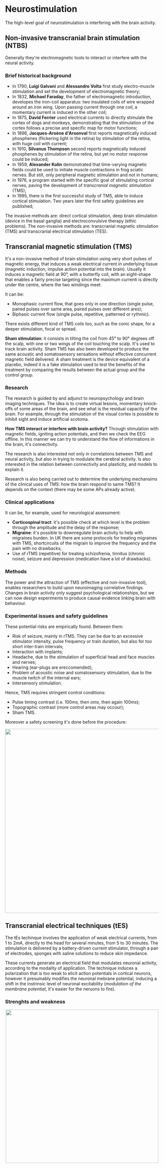 ﻿# Neurostimulation
The high-level goal of neurostimulation is interfering with the brain activity.

## Non-invasive transcranial brain stimulation (NTBS)
Generally they're electromagnetic tools to interact or interfere with the neural activity.

### Brief historical background
* In 1790, **Luigi Galvani** and **Alessandro Volta** first study electro-muscle stimulation and set the development of electromagnetic theory;
* In 1832, **Michael Faraday**, the father of electromagnetic introduction, developes the iron-coil apparatus: two insulated coils of wire wrapped around an iron wing. Upon passing current through one coil, a momentary current is induced in the other coil;
* In 1875, **David Ferrier** used electrical currents to directly stimulate the cortex of dogs and monkeys, demonstrating that the stimulation of the cortex follows a precise and specific map for motor functions;
* In 1896, **Jacques-Arsène d'Arsonval** first reports magnetically induced phosphenes (flickering light in the retina) by stimulation of the retina, with huge coil with current;
* In 1910, **Silvanus Thompson** second reports magnetically induced phosphenes by stimulation of the retina, but yet no motor response could be induced;
* In 1959, **Alexander Kolin** demonstrated that time-varying magnetic fields could be used to initiate muscle contractions in frog sciatic nerves. But still, only peripheral magnetic stimulation and not in humans;
* In 1976, a program started with the specific goal of stimulating cortical nerves, paving the development of *transcranial magnetic stimulation* (TMS);
* In 1985, there is the first successful study of TMS, able to induce cortical stimulation. Two years later the first safety guidelines are published;

The invasive methods are: direct cortical stimulation, deep brain stimulation (device in the basal ganglia) and electroconvulsive therapy (ethic problems).
The non-invasive methods are: transcranial magnetic stimulation (TMS) and transcranial electrical stimulation (TES).

## Transcranial magnetic stimulation (TMS)
It's a non-invasive method of brain stimulation using very short pulses of magnetic energy, that induces a weak electrical current in underlying tissue (magnetic induction, impulse action potential into the brain).
Usually it induces a magnetic field at $90°$, with a butterfly coil, with an eight-shape that enables a fairly precise targeting since the maximum currenti is directly under the centre, where the two windings meet.

It can be:
* Monophasic current flow, that goes only in one direction (single pulse, paired pulses over same area, paired pulses over different ares);
* Biphasic current flow (single pulse, repetitive, patterned or rythmic).

There exists different kind of TMS coils too, such as the conic shape, for a deeper stimulation, focal or spread.

**Sham stimulation**: it consists in tilting the coil from $45°$ to $90°$ degrees off the scalp, with one or two wings of the coil touching the scalp. It's used to track brain activity. Sham TMS has also been developed to produce the same acoustic and somatosensory sensations without effective concurrent magnetic field delivered. A sham treatment is the device equivalent of a placebo, indeed it is a fake stimulation used to test the benefits of the treatment by comparing the results between the actual group and the control group.

### Research
The research is guided by and adjunct to neuropsychology and brain imaging techniques.
The idea is to create virtual lesions, momentary knock-offs of some areas of the brain, and see what is the residual capacity of the brain.
For example, through the stimulation of the visual cortex is possible to inhibit sight and induce artificial scotoma.

**How TMS interact or interfere with brain activity?** Through stimulation with magnetic fields, igniting action potentials, and then we check the EEG offline. In this manner we can try to understand the flow of informations in the brain, it's connectivity.

The research is also interested not only in correlations between TMS and neural activity, but also in trying to modulate the cerebral activity. Is also interested in the relation between connectivity and plasticity, and models to explain it.

Research is also being carried out to determine the underlying mechansims of the clinical uses of TMS: how the brain respond to same TMS? It depends on the context (there may be some APs already active).

### Clinical applications
It can be, for example, used for neurological assessment:
* **Corticospinal tract**: it's possible check at which level is the problem through the amplitude and the delay of the response;
* **Migraine**: it's possible to downregulate brain activity to help with migraines burden. In UK there are some protocols for treating migraines with TMS, shortcircuits of the migrain to improve the frequency and the pain with no drawbacks;
* Use of rTMS (repetitive) for treating schizofrenia, tinnitus (chronic noise), seizure and depression (medication have a lot of drawbacks).

### Methods
The power and the attraction of TMS (effective and non-invasive tool), enables researchers to build upon neuroimaging correlative findings. Changes in brain activity only suggest psychological relationships, but we can now design experiments to produce causal evidence linking brain with behaviour.

### Experimental issues and safety guidelines
These potential risks are empirically found. Between them:
* Risk of seizure, mainly in rTMS. They can be due to an excessive stimulator intensity, pulse frequency or train duration, but also for too short inter-train intervals;
* Interaction with implants;
* Headache, due to the stimulation of superficial head and face muscles and nerves;
* Hearing (ear-plugs are ereccomended);
* Problem of acoustic noise and somatosensory stimulation, due to the muscle twitch of the internal ears;
* Intersensory stimulation.

Hence, TMS requires stringent control conditions:
* Pulse timing contrast (i.e. $100 ms$, then $o ms$, then again $100 ms$);
* Topographic contrast (more control areas may occour);
* Sham TMS.

Moreover a safety screening it's done before the procedure:
<center>  <img  src=https://i.ibb.co/VWrBgd5/sdvfsz.png  width="600px"  />  </center>

## Transcranial electrical techniques (tES)
The tEs techinque involves the application of weak electrical currents, from $1$ to $2 mA$, directly to the head for several minutes, from $5$ to $30$ minutes.
The stimulation is delivered by a battery-driven current stimulator, through a pair of electrodes, sponges with saline solutions to reduce skin impedance.

These currents generate an electrical field that modulates neuronal activity, according to the modality of application. The technique induces a polarization that is too weak to elicit action potentials in cortical neurons, however it presumably modifies the neuronal mebrane potential, inducing a shift in the instrinsic level of neuronal excitability (*modulation of the membrane potential*, it's easier for the neruons to fire).

### Strenghts and weakness
<center>  <img  src=https://i.ibb.co/yfLNgdK/sdvfsz.png  width="500px"  />  </center>
